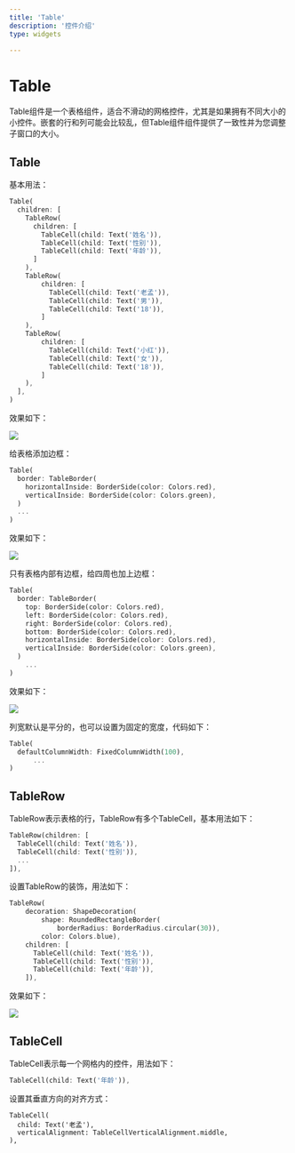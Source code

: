 ```yaml
---
title: 'Table'
description: '控件介绍'
type: widgets

---
```


# Table

Table组件是一个表格组件，适合不滑动的网格控件，尤其是如果拥有不同大小的小控件。嵌套的行和列可能会比较乱，但Table组件组件提供了一致性并为您调整子窗口的大小。

## Table

基本用法：

```dart
Table(
  children: [
    TableRow(
      children: [
        TableCell(child: Text('姓名')),
        TableCell(child: Text('性别')),
        TableCell(child: Text('年龄')),
      ]
    ),
    TableRow(
        children: [
          TableCell(child: Text('老孟')),
          TableCell(child: Text('男')),
          TableCell(child: Text('18')),
        ]
    ),
    TableRow(
        children: [
          TableCell(child: Text('小红')),
          TableCell(child: Text('女')),
          TableCell(child: Text('18')),
        ]
    ),
  ],
)
```

效果如下：

![](https://img-blog.csdnimg.cn/20200313175356222.png?x-oss-process=image/watermark,type_ZmFuZ3poZW5naGVpdGk,shadow_10,text_aHR0cHM6Ly9ibG9nLmNzZG4ubmV0L21lbmdrczE5ODc=,size_16,color_FFFFFF,t_70)

给表格添加边框：

```dart
Table(
  border: TableBorder(
    horizontalInside: BorderSide(color: Colors.red),
    verticalInside: BorderSide(color: Colors.green),
  )
  ...
)
```

效果如下：

![](https://img-blog.csdnimg.cn/20200313175606605.png?x-oss-process=image/watermark,type_ZmFuZ3poZW5naGVpdGk,shadow_10,text_aHR0cHM6Ly9ibG9nLmNzZG4ubmV0L21lbmdrczE5ODc=,size_16,color_FFFFFF,t_70)

只有表格内部有边框，给四周也加上边框：

```dart
Table(
  border: TableBorder(
    top: BorderSide(color: Colors.red),
    left: BorderSide(color: Colors.red),
    right: BorderSide(color: Colors.red),
    bottom: BorderSide(color: Colors.red),
    horizontalInside: BorderSide(color: Colors.red),
    verticalInside: BorderSide(color: Colors.green),
  )
    ...
)
```

效果如下：

![](https://img-blog.csdnimg.cn/20200313175848593.png)

列宽默认是平分的，也可以设置为固定的宽度，代码如下：

```dart
Table(
  defaultColumnWidth: FixedColumnWidth(100),
      ...
)
```



## TableRow

TableRow表示表格的行，TableRow有多个TableCell，基本用法如下：

```dart
TableRow(children: [
  TableCell(child: Text('姓名')),
  TableCell(child: Text('性别')),
  ...
]),
```

设置TableRow的装饰，用法如下：

```dart
TableRow(
    decoration: ShapeDecoration(
        shape: RoundedRectangleBorder(
            borderRadius: BorderRadius.circular(30)),
        color: Colors.blue),
    children: [
      TableCell(child: Text('姓名')),
      TableCell(child: Text('性别')),
      TableCell(child: Text('年龄')),
    ]),
```

效果如下：

![](https://img-blog.csdnimg.cn/20200313180924212.png)



## TableCell

TableCell表示每一个网格内的控件，用法如下：

```dart
TableCell(child: Text('年龄')),
```

设置其垂直方向的对齐方式：

```
TableCell(
  child: Text('老孟'),
  verticalAlignment: TableCellVerticalAlignment.middle,
),
```



